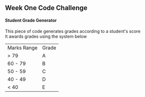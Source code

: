 ## Week One Code Challenge

#### Student Grade Generator

This piece of code generates grades according to a student's score  
It awards grades using the system below

<table style="width:100%">
  <tr>
    <td>Marks Range</td>
    <td>Grade</td>
  </tr>
  <tr>
    <td>> 79</td>
    <td>A</td>
  </tr>
  <tr>
    <td>60 - 79</td>
    <td>B</td>
  </tr>
  <tr>
    <td>50 - 59</td>
    <td>C</td>
  </tr>
  <tr>
    <td>40 - 49</td>
    <td>D</td>
  </tr>
  <tr>
    <td>< 40</td>
    <td>E</td>
  </tr>
</table>
